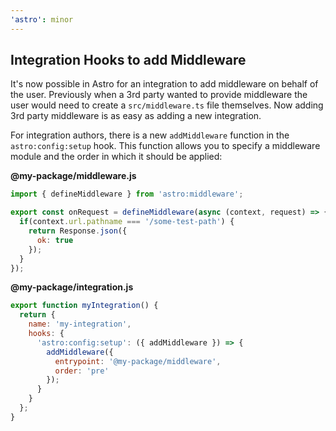 ```yaml
---
'astro': minor
---
```


## Integration Hooks to add Middleware

It's now possible in Astro for an integration to add middleware on behalf of the user. Previously when a 3rd party wanted to provide middleware the user would need to create a `src/middleware.ts` file themselves. Now adding 3rd party middleware is as easy as adding a new integration.

For integration authors, there is a new `addMiddleware` function in the `astro:config:setup` hook. This function allows you to specify a middleware module and the order in which it should be applied:

__@my-package/middleware.js__

```js
import { defineMiddleware } from 'astro:middleware';

export const onRequest = defineMiddleware(async (context, request) => {
  if(context.url.pathname === '/some-test-path') {
    return Response.json({
      ok: true
    });
  }
});
```

__@my-package/integration.js__

```js
export function myIntegration() {
  return {
    name: 'my-integration',
    hooks: {
      'astro:config:setup': ({ addMiddleware }) => {
        addMiddleware({
          entrypoint: '@my-package/middleware',
          order: 'pre'
        });
      }
    }
  };
}
```
